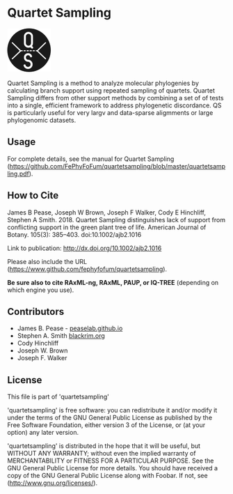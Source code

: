 # Quartet Sampling #

![alt text](https://github.com/FePhyFoFum/quartetsampling/blob/master/doc/logo.png)

Quartet Sampling is a method to analyze molecular phylogenies by calculating branch support using repeated sampling of quartets.  Quartet Sampling differs from other support methods by combining a set of of tests into a single, efficient framework to address phylogenetic discordance.  QS is particularly useful for very largv and data-sparse aligmments or large phylogenomic datasets.

## Usage ##

For complete details, see the manual for Quartet Sampling (https://github.com/FePhyFoFum/quartetsampling/blob/master/quartetsampling.pdf).


## How to Cite ##

James B Pease, Joseph W Brown, Joseph F Walker, Cody E Hinchliff, Stephen A Smith. 2018. Quartet Sampling distinguishes lack of support from conflicting support in the green plant tree of life. American Journal of Botany. 105(3): 385–403. doi:10.1002/ajb2.1016

Link to publication: http://dx.doi.org/10.1002/ajb2.1016

Please also include the URL (https://www.github.com/fephyfofum/quartetsampling).

**Be sure also to cite RAxML-ng, RAxML, PAUP, or IQ-TREE** (depending on which engine you use).

## Contributors ##

* James B. Pease - [peaselab.github.io](http://peaselab.github.io)
* Stephen A. Smith [blackrim.org](http://blackrim.org)
* Cody Hinchliff 
* Joseph W. Brown
* Joseph F. Walker

## License ##

This file is part of 'quartetsampling'

'quartetsampling' is free software: you can redistribute it and/or modify it under the terms of the GNU General Public License as published by the Free Software Foundation, either version 3 of the License, or (at your option) any later version.

'quartetsampling' is distributed in the hope that it will be useful, but WITHOUT ANY WARRANTY; without even the implied warranty of MERCHANTABILITY or FITNESS FOR A PARTICULAR PURPOSE.  See the GNU General Public License for more details. You should have received a copy of the GNU General Public License along with Foobar.  If not, see (http://www.gnu.org/licenses/).
